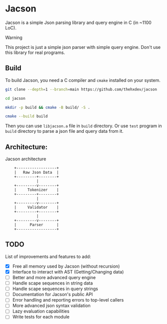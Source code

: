 # Jacson
Jacson is a simple Json parsing library and query engine in C (in ~1100 LoC).

> [!WARNING]
> This project is just a simple json parser with simple query engine. Don't use this library for real programs.


## Build
To build Jacson, you need a C compiler and `cmake` installed on your system.

```bash
git clone --depth=1 --branch=main https://github.com/thehxdev/jacson

cd jacson

mkdir -p build && cmake -B build/ -S .

cmake --build build
```

Then you can use `libjacson.a` file in `build` directory. Or use `test` program in `build` directory to parse a json file and query data from it.


## Architecture:
Jacson architecture

```
    +------------------+
    |   Raw Json Data  |
    +---------+--------+
              |         
    +---------v--------+
    |     Tokenizer    |
    +---------+--------+
              |         
    +---------v--------+
    |     Validator    |
    +---------+--------+
              |         
    +---------v--------+
    |      Parser      |
    +------------------+
```


## TODO

List of improvements and features to add:
- [x] Free all memory used by Jacson (without recursion)
- [x] Interface to interact with AST (Getting/Changing data)
- [ ] Better and more advanced query engine
- [ ] Handle scape sequences in string data
- [ ] Handle scape sequences in query strings
- [ ] Documentation for Jacson's public API
- [ ] Error handling and reporting errors to top-level callers
- [ ] More advanced json syntax validation
- [ ] Lazy evaluation capabilities
- [ ] Write tests for each module
